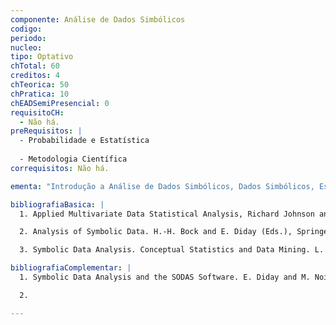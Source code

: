 ```yaml
---
componente: Análise de Dados Simbólicos
codigo:  
periodo: 
nucleo: 
tipo: Optativo
chTotal: 60
creditos: 4
chTeorica: 50
chPratica: 10
chEADSemiPresencial: 0
requisitoCH:
  - Não há.
preRequisitos: |
  - Probabilidade e Estatística
  
  - Metodologia Científica
correquisitos: Não há.

ementa: "Introdução a Análise de Dados Simbólicos, Dados Simbólicos, Estatística Descritiva para Dados Simbólicos, Similaridade e Dissimilaridade entre Dados Simbólicos, Análise de Componentes Principais de Dados Simbólicos, Regressão para Dados Simbólicos, Classificação para Dados Simbólicos, Análise de Agrupamento para Dados Simbólicos, Previsão de Séries Temporais de Dados Simbólicos."

bibliografiaBasica: |
  1. Applied Multivariate Data Statistical Analysis, Richard Johnson and Dean W. Wichern. Third Edition, Prentice Hall, 1992.

  2. Analysis of Symbolic Data. H.-H. Bock and E. Diday (Eds.), Springer-Verlag, 2000.

  3. Symbolic Data Analysis. Conceptual Statistics and Data Mining. L. Billard and E. Diday, Wiley, 2006

bibliografiaComplementar: |
  1. Symbolic Data Analysis and the SODAS Software. E. Diday and M. Noirhomme-Fraiture, Wiley 2008.

  2.

---
```

